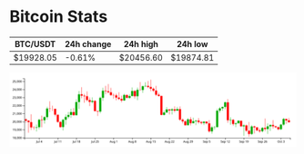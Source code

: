 # Bitcoin Stats

BTC/USDT|24h change|24h high|24h low|
|---|---|---|---|
|$19928.05|-0.61%|$20456.60|$19874.81|

<img src="./chart.svg">
